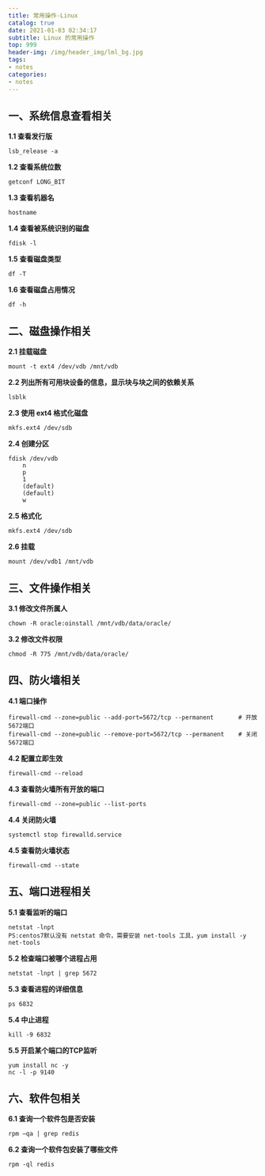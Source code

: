```yaml
---
title: 常用操作-Linux
catalog: true
date: 2021-01-03 02:34:17
subtitle: Linux 的常用操作
top: 999
header-img: /img/header_img/lml_bg.jpg
tags:
- notes
categories:
- notes
---
```


## 一、系统信息查看相关
**1.1 查看发行版**
```
lsb_release -a
```

**1.2 查看系统位数**
```
getconf LONG_BIT
```

**1.3 查看机器名**
```
hostname
```

**1.4 查看被系统识别的磁盘**
```
fdisk -l
```

**1.5 查看磁盘类型**
```
df -T
```

**1.6 查看磁盘占用情况**
```
df -h
```

## 二、磁盘操作相关
**2.1 挂载磁盘**
```
mount -t ext4 /dev/vdb /mnt/vdb
```

**2.2 列出所有可用块设备的信息，显示块与块之间的依赖关系**
```
lsblk
```

**2.3 使用 ext4 格式化磁盘**
```
mkfs.ext4 /dev/sdb
```

**2.4 创建分区**
```
fdisk /dev/vdb
	n
	p
	1
	(default)
	(default)
	w
```

**2.5 格式化**
```
mkfs.ext4 /dev/sdb
```

**2.6 挂载**
```
mount /dev/vdb1 /mnt/vdb
```

## 三、文件操作相关
**3.1 修改文件所属人**
```
chown -R oracle:oinstall /mnt/vdb/data/oracle/
```

**3.2 修改文件权限**
```
chmod -R 775 /mnt/vdb/data/oracle/
```

## 四、防火墙相关
**4.1 端口操作**
```
firewall-cmd --zone=public --add-port=5672/tcp --permanent       # 开放5672端口
firewall-cmd --zone=public --remove-port=5672/tcp --permanent    # 关闭5672端口   
```
**4.2 配置立即生效**
```
firewall-cmd --reload   					                               
```

**4.3 查看防火墙所有开放的端口**
```
firewall-cmd --zone=public --list-ports
```

**4.4 关闭防火墙**
```
systemctl stop firewalld.service
```

**4.5 查看防火墙状态**
```
firewall-cmd --state
```


## 五、端口进程相关
**5.1 查看监听的端口**
```
netstat -lnpt
PS:centos7默认没有 netstat 命令，需要安装 net-tools 工具，yum install -y net-tools
```

**5.2 检查端口被哪个进程占用**
```
netstat -lnpt | grep 5672
```

**5.3 查看进程的详细信息**
```
ps 6832
```

**5.4 中止进程**
```
kill -9 6832
```

**5.5 开启某个端口的TCP监听**
```
yum install nc -y
nc -l -p 9140
```

## 六、软件包相关
**6.1 查询一个软件包是否安装**
```
rpm –qa | grep redis
```

**6.2 查询一个软件包安装了哪些文件**
```
rpm -ql redis
```

